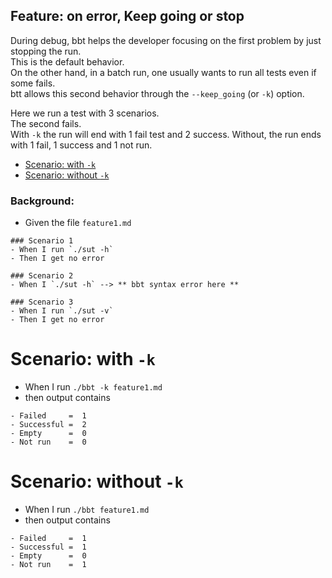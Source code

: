 <!-- omit from toc -->
## Feature: on error, Keep going or stop

During debug, bbt helps the developer focusing on the first problem by just stopping the run.  
This is the default behavior.  
On the other hand, in a batch run, one usually wants to run all tests even if some fails.  
btt allows this second behavior through the `--keep_going` (or `-k`) option.  

Here we run a test with 3 scenarios.  
The second fails.  
With `-k` the run will end with 1 fail test and 2 success.
Without, the run ends with 1 fail, 1 success and 1 not run.

- [Scenario: with `-k`](#scenario-with--k)
- [Scenario: without `-k`](#scenario-without--k)

### Background:
- Given the file `feature1.md`
```
### Scenario 1
- When I run `./sut -h`
- Then I get no error

### Scenario 2
- When I `./sut -h` --> ** bbt syntax error here **

### Scenario 3
- When I run `./sut -v`
- Then I get no error
```

# Scenario: with `-k`
- When I run `./bbt -k feature1.md`
- then output contains
```
- Failed     =  1  
- Successful =  2  
- Empty      =  0  
- Not run    =  0  
```

# Scenario: without `-k`
- When I run `./bbt feature1.md`
- then output contains
```
- Failed     =  1
- Successful =  1
- Empty      =  0
- Not run    =  1
```
